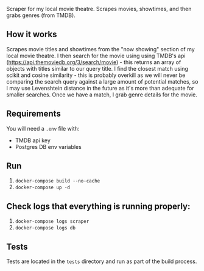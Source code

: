 Scraper for my local movie theatre. Scrapes movies, showtimes, and then grabs genres (from TMDB).

## How it works
Scrapes movie titles and showtimes from the "now showing" section of my local movie theatre. I then search for the movie using using TMDB's api (https://api.themoviedb.org/3/search/movie) - this returns an array of objects with titles similar to our query title. I find the closest match using scikit and cosine similarity - this is probably overkill as we will never be comparing the search query against a large amount of potential matches, so I may use Levenshtein distance in the future as it's more than adequate for smaller searches. Once we have a match, I grab genre details for the movie.

## Requirements
You will need a `.env` file with:
- TMDB api key
- Postgres DB env variables

## Run
1. `docker-compose build --no-cache`
2. `docker-compose up -d`

## Check logs that everything is running properly:
1. `docker-compose logs scraper`
2. `docker-compose logs db`

## Tests
Tests are located in the `tests` directory and run as part of the build process.